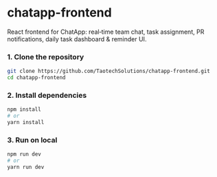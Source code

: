 # chatapp-frontend
React frontend for ChatApp: real‑time team chat, task assignment, PR notifications, daily task dashboard & reminder UI.


### 1. Clone the repository
```bash
git clone https://github.com/TaotechSolutions/chatapp-frontend.git
cd chatapp-frontend
```
### 2. Install dependencies
```bash
npm install
# or
yarn install
```
### 3. Run on local
```bash
npm run dev
# or
yarn run dev
```